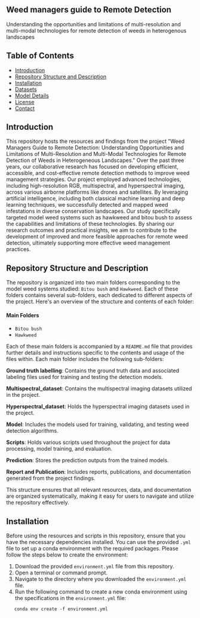 ## Weed managers guide to Remote Detection
Understanding the opportunities and limitations of multi-resolution and multi-modal technologies for remote detection of weeds in heterogenous landscapes

## Table of Contents
- [Introduction](#introduction)
- [Repository Structure and Description](#repository-structure-and-description)
- [Installation](#installation)
- [Datasets](#datasets)
- [Model Details](#model-details)
- [License](#license)
- [Contact](#contact)

## Introduction
This repository hosts the resources and findings from the project "Weed Managers Guide to Remote Detection: Understanding Opportunities and Limitations of Multi-Resolution and Multi-Modal Technologies for Remote Detection of Weeds in Heterogeneous Landscapes." Over the past three years, our collaborative research has focused on developing efficient, accessible, and cost-effective remote detection methods to improve weed management strategies. Our project employed advanced technologies, including high-resolution RGB, multispectral, and hyperspectral imaging, across various airborne platforms like drones and satellites. By leveraging artificial intelligence, including both classical machine learning and deep learning techniques, we successfully detected and mapped weed infestations in diverse conservation landscapes. Our study specifically targeted model weed systems such as hawkweed and bitou bush to assess the capabilities and limitations of these technologies. By sharing our research outcomes and practical insights, we aim to contribute to the development of improved and more feasible approaches for remote weed detection, ultimately supporting more effective weed management practices.

## Repository Structure and Description
The repository is organized into two main folders corresponding to the model weed systems studied: `Bitou bush` and `Hawkweed`. Each of these folders contains several sub-folders, each dedicated to different aspects of the project. Here's an overview of the structure and contents of each folder: 

#### Main Folders
- `Bitou bush`
- `Hawkweed`

Each of these main folders is accompanied by a `README.md` file that provides further details and instructions specific to the contents and usage of the files within. Each main folder includes the following sub-folders:

**Ground truth labelling**: Contains the ground truth data and associated labeling files used for training and testing the detection models.

**Multispectral_dataset**: Contains the multispectral imaging datasets utilized in the project.

**Hyperspectral_dataset**: Holds the hyperspectral imaging datasets used in the project.

**Model**: Includes the models used for training, validating, and testing weed detection algorithms.

**Scripts**: Holds various scripts used throughout the project for data processing, model training, and evaluation.

**Prediction**: Stores the prediction outputs from the trained models.

**Report and Publication**: Includes reports, publications, and documentation generated from the project findings.

This structure ensures that all relevant resources, data, and documentation are organized systematically, making it easy for users to navigate and utilize the repository effectively.

## Installation
Before using the resources and scripts in this repository, ensure that you have the necessary dependencies installed. You can use the provided `.yml` file to set up a conda environment with the required packages. Please follow the steps below to create the environment:
1. Download the provided `environment.yml` file from this repository.
2. Open a terminal or command prompt.
3. Navigate to the directory where you downloaded the `environment.yml` file.
4. Run the following command to create a new conda environment using the specifications in the `environment.yml` file:
```shell
   conda env create -f environment.yml

